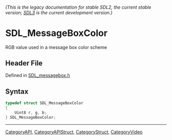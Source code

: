 ###### (This is the legacy documentation for stable SDL2, the current stable version; [SDL3](https://wiki.libsdl.org/SDL3/) is the current development version.)
# SDL_MessageBoxColor

RGB value used in a message box color scheme

## Header File

Defined in [SDL_messagebox.h](https://github.com/libsdl-org/SDL/blob/SDL2/include/SDL_messagebox.h)

## Syntax

```c
typedef struct SDL_MessageBoxColor
{
    Uint8 r, g, b;
} SDL_MessageBoxColor;
```

----
[CategoryAPI](CategoryAPI), [CategoryAPIStruct](CategoryAPIStruct), [CategoryStruct](CategoryStruct), [CategoryVideo](CategoryVideo)


